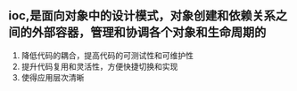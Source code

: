 ## ioc,是面向对象中的设计模式，对象创建和依赖关系之间的外部容器，管理和协调各个对象和生命周期的
1. 降低代码的耦合，提高代码的可测试性和可维护性
2. 提升代码复用和灵活性，方便快捷切换和实现
3. 使得应用层次清晰
